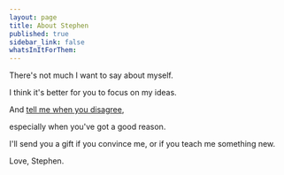 ```yaml
---
layout: page
title: About Stephen
published: true
sidebar_link: false
whatsInItForThem:
---
```


There's not much I want to say about myself.

I think it's better for you to focus on my ideas.

And <a href="/pages/tell-me.html">tell me when you disagree</a>,

especially when you've got a good reason.

I'll send you a gift if you convince me, or if you teach me something new.

Love,
Stephen.